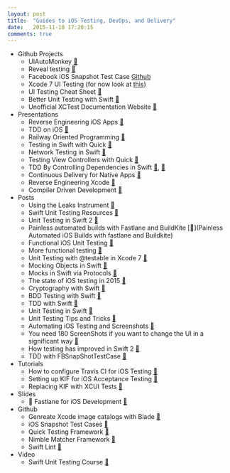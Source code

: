 ```yaml
---
layout: post
title:  "Guides to iOS Testing, DevOps, and Delivery"
date:   2015-11-10 17:20:15
comments: true
---
```


- Github Projects
    - UIAutoMonkey [:link:](https://github.com/jonathanpenn/ui-auto-monkey)
    - Reveal testing [:link:](http://revealapp.com/)
    - Facebook iOS Snapshot Test Case [Github](https://github.com/facebook/ios-snapshot-test-case)
    - Xcode 7 UI Testing (for now look at [this](http://www.mokacoding.com/blog/xcode-7-ui-testing/))
    - UI Testing Cheat Sheet [:link:](http://masilotti.com/ui-testing-cheat-sheet/)
    - Better Unit Testing with Swift [:link:](http://masilotti.com/better-swift-unit-testing/)
    - Unofficial XCTest Documentation Website [:link:](http://masilotti.com/xctest-documentation/)
- Presentations
    - Reverse Engineering iOS Apps [:floppy_disk:](https://realm.io/news/conrad-kramer-reverse-engineering-ios-apps-lyft/)
    - TDD on iOS [:floppy_disk:](https://realm.io/news/altconf-glen-tregoning-paul-zabelin-successful-test-driven-development-on-ios/)
    - Railway Oriented Programming [:floppy_disk:](http://fsharpforfunandprofit.com/rop/)
    - Testing in Swift with Quick [:floppy_disk:](https://realm.io/news/testing-in-swift/)
    - Network Testing in Swift [:floppy_disk:](https://realm.io/news/soffes-swift-network-testing-dvr/)
    - Testing View Controllers with Quick [:floppy_disk:](https://realm.io/news/rachel-bobbins-testing-view-controllers-quick/)
    - TDD By Controlling Dependencies in Swift [:floppy_disk:](https://www.youtube.com/watch?v=qYpURmZcCKs&index=47&list=PLEx5khR4g7PL0fDNJkI2dHhqeckQTAbes), [:floppy_disk:](http://gotocon.com/dl/goto-cph-2015/slides/JorgeD.OrtizFuentes_TestDrivenDevelopmentbyControllingDependencies.pdf)
    - Continuous Delivery for Native Apps [:floppy_disk:](http://gotocon.com/dl/goto-cph-2015/slides/NielsFrydenholm_ContinuousDeliveryForNativeApps.pdf)
    - Reverse Engineering Xcode [:floppy_disk:](https://realm.io/news/jp-simard-reverse-engineering-code-completion/) 
    - Compiler Driven Development [:floppy_disk:](https://github.com/nlutsenko/compile-time-guaranteed/blob/master/compile-time-guaranteed.pdf)
- Posts
    - Using the Leaks Instrument [:link:](http://www.russbishop.net/shoot-the-heap)
    - Swift Unit Testing Resources [:link:](http://www.andrewcbancroft.com/2014/12/19/swift-unit-testing-resources/)
    - Unit Testing in Swift 2 [:link:](http://masteringswift.blogspot.com/2015/07/swift-2-and-unit-testing.html)
    - Painless automated builds with Fastlane and BuildKite [:link:](Painless Automated iOS Builds with fastlane and Buildkite)
    - Functional iOS Unit Testing [:link:](http://www.ebaytechblog.com/2015/04/15/functional-ios-testing-in-swift/)
    - More functional testing [:link:](http://www.thinkandbuild.it/ios-functional-testing-with-user-stories-uitest-and-local-server/)
    - Unit Testing with @testable in Xcode 7 [:link:](http://natashatherobot.com/swift-2-xcode-7-unit-testing-access/)
    - Mocking Objects in Swift [:link:](http://www.raywenderlich.com/101306/unit-testing-tutorial-mocking-objects)
    - Mocks in Swift via Protocols [:link:](http://blog.eliperkins.me/mocks-in-swift-via-protocols?utm_campaign=This%2BWeek%2Bin%2BSwift&utm_medium=email&utm_source=This_Week_in_Swift_59)
    - The state of iOS testing in 2015 [:link:](http://www.mokacoding.com/blog/ios-testing-in-2015/)
    - Cryptography with Swift [:link:](http://digitalleaves.com/blog/2015/08/commoncrypto-in-swift/?utm_campaign=Swift%2BSandbox&utm_medium=web&utm_source=Swift_Sandbox_3)
    - BDD Testing with Swift [:link:](http://railsware.com/blog/2014/07/04/bdd-style-testing-in-swift-with-sleipnir/)
    - TDD with Swift [:link:](http://swiftandpainless.com/category/tdd/)
    - Unit Testing in Swift [:link:](https://bendyworks.com/unit-testing-in-swift/)
    - Unit Testing Tips and Tricks [:link:](http://natashatherobot.com/swift-unit-testing-tips-and-tricks/)
    - Automating iOS Testing and Screenshots [:link:](http://www.russbishop.net/storm-sim-requires-180-screenshots)
    - You need 180 ScreenShots if you want to change the UI in a significant way [:link:](http://www.russbishop.net/storm-sim-requires-180-screenshots)
    - How testing has improved in Swift 2 [:link:](http://code.tutsplus.com/tutorials/advances-in-testing-with-xcode-7-and-swift-2--cms-24469)
    - TDD with FBSnapShotTestCase [:link:](http://devmonologue.com/ios/category/test-driven-development/)
- Tutorials
    - How to configure Travis CI for iOS Testing [:link:](http://www.mokacoding.com/blog/travis-ci-ios-testing/)
    - Setting up KIF for iOS Acceptance Testing [:link:](http://www.mokacoding.com/blog/setting-up-kif-for-ios-acceptance-testing/)
    - Replacing KIF with XCUI Tests [:link:](http://www.catehuston.com/blog/2015/11/11/replacing-kif-tests-with-xcui-tests/?utm_campaign=This%2BWeek%2Bin%2BSwift&utm_medium=email&utm_source=This_Week_in_Swift_62)
- Slides
    - :raised_hands: Fastlane for iOS Development [:floppy_disk:](https://speakerdeck.com/hedjirog/how-we-use-fastlane-at-wantedly)
- Github
    - Genreate Xcode image catalogs with Blade [:link:](https://github.com/jondot/blade)
    - iOS Snapshot Test Cases [:link:](https://github.com/facebook/ios-snapshot-test-case)
    - Quick Testing Framework [:link:](https://github.com/Quick/Quick)
    - Nimble Matcher Framework [:link:](https://github.com/Quick/Nimble)
    - Swift Lint [:link:](https://github.com/realm/SwiftLint)
- Video 
    - Swift Unit Testing Course [:link:](http://code.tutsplus.com/courses/unit-testing-with-swift-and-xctest)